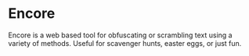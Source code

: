 # Encore
Encore is a web based tool for obfuscating or scrambling text using a variety of methods. Useful for scavenger hunts, easter eggs, or just fun.
